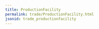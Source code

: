 ```yaml
---
title: ProductionFacility
permalink: trade/ProductionFacility.html
jsonid: trade_productionfacility
---
```

